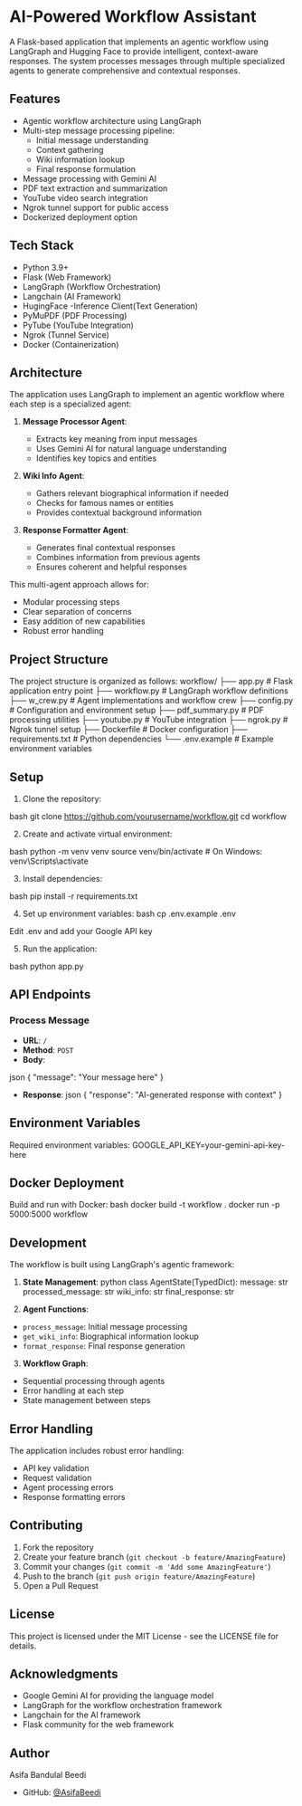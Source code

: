 # AI-Powered Workflow Assistant

A Flask-based application that implements an agentic workflow using LangGraph and Hugging Face to provide intelligent, context-aware responses. The system processes messages through multiple specialized agents to generate comprehensive and contextual responses.

## Features

- Agentic workflow architecture using LangGraph
- Multi-step message processing pipeline:
  - Initial message understanding
  - Context gathering
  - Wiki information lookup
  - Final response formulation
- Message processing with Gemini AI
- PDF text extraction and summarization
- YouTube video search integration
- Ngrok tunnel support for public access
- Dockerized deployment option

## Tech Stack

- Python 3.9+
- Flask (Web Framework)
- LangGraph (Workflow Orchestration)
- Langchain (AI Framework)
- HugingFace -Inference Client(Text Generation)
- PyMuPDF (PDF Processing)
- PyTube (YouTube Integration)
- Ngrok (Tunnel Service)
- Docker (Containerization)

## Architecture

The application uses LangGraph to implement an agentic workflow where each step is a specialized agent:

1. **Message Processor Agent**: 
   - Extracts key meaning from input messages
   - Uses Gemini AI for natural language understanding
   - Identifies key topics and entities

2. **Wiki Info Agent**: 
   - Gathers relevant biographical information if needed
   - Checks for famous names or entities
   - Provides contextual background information

3. **Response Formatter Agent**: 
   - Generates final contextual responses
   - Combines information from previous agents
   - Ensures coherent and helpful responses

This multi-agent approach allows for:
- Modular processing steps
- Clear separation of concerns
- Easy addition of new capabilities
- Robust error handling

## Project Structure

The project structure is organized as follows:
workflow/
├── app.py # Flask application entry point
├── workflow.py # LangGraph workflow definitions
├── w_crew.py # Agent implementations and workflow crew
├── config.py # Configuration and environment setup
├── pdf_summary.py # PDF processing utilities
├── youtube.py # YouTube integration
├── ngrok.py # Ngrok tunnel setup
├── Dockerfile # Docker configuration
├── requirements.txt # Python dependencies
└── .env.example # Example environment variables


## Setup

1. Clone the repository:

bash
git clone https://github.com/yourusername/workflow.git
cd workflow

2. Create and activate virtual environment:

bash
python -m venv venv
source venv/bin/activate # On Windows: venv\Scripts\activate

3. Install dependencies:

bash
pip install -r requirements.txt


4. Set up environment variables:
bash
cp .env.example .env

Edit .env and add your Google API key

5. Run the application:

bash
python app.py


## API Endpoints

### Process Message
- **URL**: `/`
- **Method**: `POST`
- **Body**:

json
{
"message": "Your message here"
}
- **Response**:
json
{
"response": "AI-generated response with context"
}

## Environment Variables

Required environment variables:
GOOGLE_API_KEY=your-gemini-api-key-here


## Docker Deployment

Build and run with Docker:
bash
docker build -t workflow .
docker run -p 5000:5000 workflow


## Development

The workflow is built using LangGraph's agentic framework:

1. **State Management**:
python
class AgentState(TypedDict):
message: str
processed_message: str
wiki_info: str
final_response: str


2. **Agent Functions**:
- `process_message`: Initial message processing
- `get_wiki_info`: Biographical information lookup
- `format_response`: Final response generation

3. **Workflow Graph**:
- Sequential processing through agents
- Error handling at each step
- State management between steps

## Error Handling

The application includes robust error handling:
- API key validation
- Request validation
- Agent processing errors
- Response formatting errors

## Contributing

1. Fork the repository
2. Create your feature branch (`git checkout -b feature/AmazingFeature`)
3. Commit your changes (`git commit -m 'Add some AmazingFeature'`)
4. Push to the branch (`git push origin feature/AmazingFeature`)
5. Open a Pull Request

## License

This project is licensed under the MIT License - see the LICENSE file for details.

## Acknowledgments

- Google Gemini AI for providing the language model
- LangGraph for the workflow orchestration framework
- Langchain for the AI framework
- Flask community for the web framework

## Author

Asifa Bandulal Beedi
- GitHub: [@AsifaBeedi](https://github.com/AsifaBeedi)
